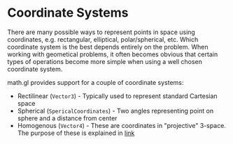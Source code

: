 # Coordinate Systems

There are many possible ways to represent points in space using coordinates, e.g. rectangular, elliptical, polar/spherical, etc. Which coordinate system is the best depends entirely on the problem. When working with geometical problems, it often becomes obvious that certain types of operations become more simple when using a well chosen coordinate system.

math.gl provides support for a couple of coordinate systems:
* Rectilinear (`Vector3`) - Typically used to represent standard Cartesian space
* Spherical (`SpericalCoordinates`) - Two angles representing point on sphere and a distance from center
* Homogenous (`Vector4`) - These are coordinates in "projective" 3-space. The purpose of these is explained in [link](./'homogenous-coordinates.md')


